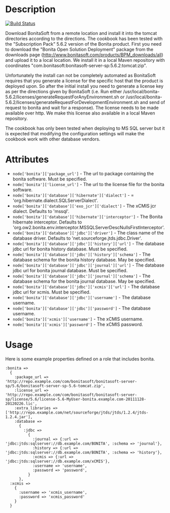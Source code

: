 Description
===========

[![Build Status](https://secure.travis-ci.org/realityforge-cookbooks/bonita.png?branch=master)](http://travis-ci.org/realityforge-cookbooks/bonita)


Download BonitaSoft from a remote location and install it into the tomcat directories according to the directions. The
cookbook has been tested with the "Subscription Pack" 5.6.2 version of the Bonita product. First you need to download the
"Bonita Open Solution Deployment" package from the downloads page (http://www.bonitasoft.com/products/BPM_downloads/all)
and upload it to a local location. We install it in a local Maven repository with coordinates
"com.bonitasoft:bonitasoft-server-sp:5.6.2:tomcat:zip".

Unfortunately the install can not be completely automated as BonitaSoft requires that you generate a license for the
specific host that the product is deployed upon. So after the initial install you need to generate a license key as per
the directions given by BonitaSoft (i.e. Run either /usr/local/bonita-5.6.2/licenses/generateRequestForAnyEnvironment.sh
or /usr/local/bonita-5.6.2/licenses/generateRequestForDevelopmentEnvironment.sh and send of request to bonita and wait
for a response). The license needs to be made available over http. We make this license also available in a local Maven
 repository.

The cookbook has only been tested when deploying to MS SQL server but it is expected that modifying the configuration
settings will make the cookbook work with other database vendors.

Attributes
==========

* `node['bonita']['package_url']` - The url to package containing the bonita software. Must be specified.
* `node['bonita']['license_url']` - The url to the license file for the bonita software.
* `node['bonita']['database']['hibernate']['dialect']` - = 'org.hibernate.dialect.SQLServerDialect'.
* `node['bonita']['database']['exo_jcr']['dialect']` - The xCMIS jcr dialect. Defaults to 'mssql'.
* `node['bonita']['database']['hibernate']['interceptor']` - The Bonita hibernate interceptor. Defaults to 'org.ow2.bonita.env.interceptor.MSSQLServerDescNullsFirstInterceptor'.
* `node['bonita']['database']['jdbc']['driver']` - The class name of the database driver. Defaults to 'net.sourceforge.jtds.jdbc.Driver'.
* `node['bonita']['database']['jdbc']['history']['url']` - The database jdbc url for bonita history database. Must be specified.
* `node['bonita']['database']['jdbc']['history']['schema']` - The database schema for the bonita history database. May be specified.
* `node['bonita']['database']['jdbc']['journal']['url']` - The database jdbc url for bonita journal database. Must be specified.
* `node['bonita']['database']['jdbc']['journal']['schema']` - The database schema for the bonita journal database. May be specified.
* `node['bonita']['database']['jdbc']['xcmis']['url']` - The database jdbc url for xcmis. Must be specified.
* `node['bonita']['database']['jdbc']['username']` - The database username.
* `node['bonita']['database']['jdbc']['password']` - The database username.
* `node['bonita']['xcmis']['username']` - The xCMIS username.
* `node['bonita']['xcmis']['password']` - The xCMIS password.

Usage
=====

Here is some example properties defined on a role that includes bonita.

    :bonita =>
      {
        :package_url => 'http://repo.example.com/com/bonitasoft/bonitasoft-server-sp/5.6/bonitasoft-server-sp-5.6-tomcat.zip',
        :license_url => 'http://repo.example.com/com/bonitasoft/bonitasoft-server-sp/license/5.6/license-5.6-MyUser-bonita.example.com-20111128-20120226.lic',
        :extra_libraries => ['http://repo.example.com/net/sourceforge/jtds/jtds/1.2.4/jtds-1.2.4.jar'],
        :database =>
          {
            :jdbc =>
              {
                :journal => {:url => 'jdbc:jtds:sqlserver://db.example.com/BONITA', :schema => 'journal'},
                :history => {:url => 'jdbc:jtds:sqlserver://db.example.com/BONITA', :schema => 'history'},
                :xcmis => {:url => 'jdbc:jtds:sqlserver://db.example.com/xCMIS'},
                :username => 'username',
                :password => 'password',
              }
          },
      :xcmis =>
        {
          :username => 'xcmis_username',
          :password => 'xcmis_password'
        }
      }
